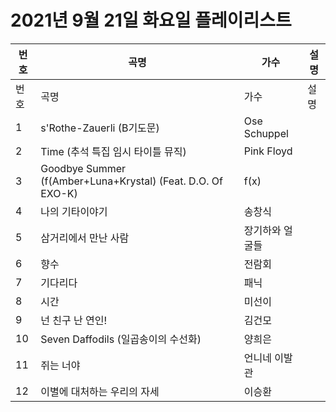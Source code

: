 # 2021년 9월 21일 화요일 플레이리스트

| 번호 | 곡명 | 가수 | 설명 |
|------|------|------|------|
| 번호 | 곡명 | 가수 | 설명 |
| 1 | s'Rothe-Zauerli (B기도문) | Ose Schuppel |  |
| 2 | Time (추석 특집 임시 타이틀 뮤직) | Pink Floyd |  |
| 3 | Goodbye Summer (f(Amber+Luna+Krystal) (Feat. D.O. Of EXO-K) | f(x) |  |
| 4 | 나의 기타이야기 | 송창식 |  |
| 5 | 삼거리에서 만난 사람 | 장기하와 얼굴들 |  |
| 6 | 향수 | 전람회 |  |
| 7 | 기다리다 | 패닉 |  |
| 8 | 시간 | 미선이 |  |
| 9 | 넌 친구 난 연인! | 김건모 |  |
| 10 | Seven Daffodils (일곱송이의 수선화) | 양희은 |  |
| 11 | 쥐는 너야 | 언니네 이발관 |  |
| 12 | 이별에 대처하는 우리의 자세 | 이승환 |  |
